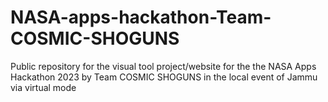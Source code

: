 # NASA-apps-hackathon-Team-COSMIC-SHOGUNS
Public repository for the visual tool project/website for the the NASA Apps Hackathon 2023 by Team COSMIC SHOGUNS in the local event of Jammu via virtual mode
